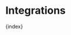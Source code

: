 <!-- base_template: frappe_io/www/frappe/frappe_base.html --><!-- add-breadcrumbs -->
# Integrations

{index}
